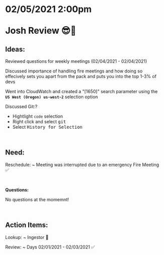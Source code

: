 # **02/05/2021 2:00pm <br> <br> Josh Review 😎🥇**

## **Ideas:**

Reviewed questions for weekly meetings (02/04/2021 - 02/04/2021)

Discussed importance of handling fire meetings and how doing so effecively sets you apart from the pack and puts you into the top 1-3% of devs

Went into CloudWatch and created a "[1650]" search parameter using the **`US West (Oregon) us-west-2`** selection option

Discussed Git:?
  * Hightlight `code` selection
  * Right click and select <kbd>git</kbd>
  * Select <kbd>History for Selection</kbd>

&nbsp;

## **Need:**

Reschedule: ~ Meeting was interrupted due to an emergency Fire Meeting ✅

&nbsp;

**Questions:**

No questions at the momemnt!

&nbsp;

## **Action Items:**

Lookup: ~ Ingestor 💎

Review: ~ Days 02/01/2021 - 02/03/2021 ✅
